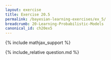 ```yaml
---
layout: exercise
title: Exercise 20.5
permalink: /bayesian-learning-exercises/ex_5/
breadcrumb: 20-Learning-Probabilistic-Models
canonical_id: ch20ex5
---
```


{% include mathjax_support %}
<div id="hiddden">{% include_relative question.md %}</div>